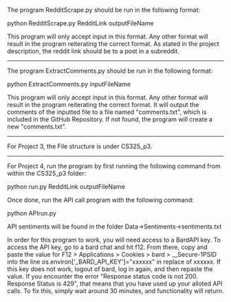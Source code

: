 The program RedditScrape.py should be run in the following format:

python RedditScrape.py RedditLink outputFileName

This program will only accept input in this format. Any other format will result in the program reiterating the correct format.
As stated in the project description, the reddit link should be to a post in a subreddit.

-------------------------------------------------------------------------------------------------------------------------------------

The program ExtractComments.py should be run in the following format:

python ExtractComments.py inputFileName

This program will only accept input in this format. Any other format will result in the program reiterating the correct format.
It will output the comments of the inputted file to a file named "comments.txt", which is included in the GitHub Repository. If not found, the program will create a new "comments.txt".

-------------------------------------------------------------------------------------------------------------------------------------

For Project 3, the File structure is under CS325_p3.


-------------------------------------------------------------------------------------------------------------------------------------

For Project 4, run the program by first running the following command from within the CS325_p3 folder:

python run.py RedditLink outputFileName

Once done, run the API call program with the following command:

python APIrun.py

API sentiments will be found in the folder Data->Sentiments->sentiments.txt

In order for this program to work, you will need access to a BardAPI key.
To access the API key, go to a bard chat and hit f12. From there, copy and paste the value for F12 > Applications > Cookies > bard > __Secure-1PSID into
the line os.environ['_BARD_API_KEY']="xxxxxx" in replace of xxxxxx. If this key does not work, logout of bard, log in again, and then repaste the value.
If you encounter the error "Response status code is not 200. Response Status is 429", that means that you have used up your alloted API calls. To fix this, simply wait around 30 minutes, and functionality will return.